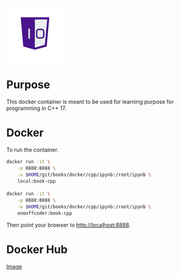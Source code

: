 ![One-Off Coder Logo](../../logo.png "One-Off Coder")

# Purpose

This docker container is meant to be used for learning purpose for programming in C++ 17.

# Docker

To run the container.

```bash
docker run -it \
    -p 8888:8888 \
    -v $HOME/git/books/docker/cpp/ipynb:/root/ipynb \
    local:book-cpp

docker run -it \
    -p 8888:8888 \
    -v $HOME/git/books/docker/cpp/ipynb:/root/ipynb \
    oneoffcoder:book-cpp

```

Then point your browser to [http://localhost:8888](http://localhost:8888).

# Docker Hub

[Image](https://hub.docker.com/r/oneoffcoder/book-cpp)
